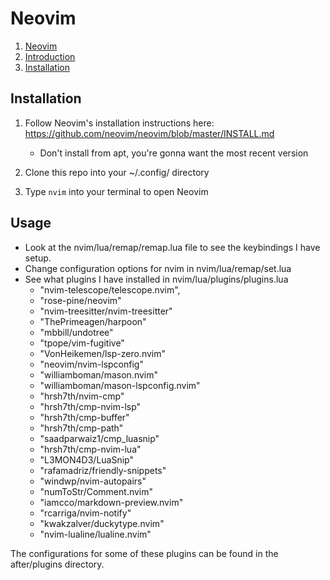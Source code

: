 # Neovim

<!--toc:start-->
1. [Neovim](#neovim)  
2. [Introduction](#introduction)  
3. [Installation](#installation)
<!--toc:end-->

## Installation
1. Follow Neovim's installation instructions here:
https://github.com/neovim/neovim/blob/master/INSTALL.md
    * Don't install from apt, you're gonna want the most recent version

2. Clone this repo into your ~/.config/ directory
3. Type ```nvim``` into your terminal to open Neovim

## Usage
* Look at the nvim/lua/remap/remap.lua file to see the keybindings I have setup.
* Change configuration options for nvim in nvim/lua/remap/set.lua
* See what plugins I have installed in nvim/lua/plugins/plugins.lua
    * "nvim-telescope/telescope.nvim",
    * "rose-pine/neovim"
    * "nvim-treesitter/nvim-treesitter"
    * "ThePrimeagen/harpoon"
    * "mbbill/undotree"
    * "tpope/vim-fugitive"
    * "VonHeikemen/lsp-zero.nvim"
    * "neovim/nvim-lspconfig"
    * "williamboman/mason.nvim"
    * "williamboman/mason-lspconfig.nvim"
    * "hrsh7th/nvim-cmp"
    * "hrsh7th/cmp-nvim-lsp"
    * "hrsh7th/cmp-buffer"
    * "hrsh7th/cmp-path"
    * "saadparwaiz1/cmp_luasnip"
    * "hrsh7th/cmp-nvim-lua"
    * "L3MON4D3/LuaSnip"
    * "rafamadriz/friendly-snippets"
    * "windwp/nvim-autopairs"
    * "numToStr/Comment.nvim"
    * "iamcco/markdown-preview.nvim"
    * "rcarriga/nvim-notify"
    * "kwakzalver/duckytype.nvim"
    * "nvim-lualine/lualine.nvim"

The configurations for some of these plugins can be found in the after/plugins
directory.
